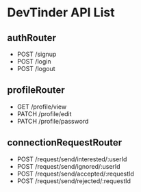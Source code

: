 # DevTinder API List

## authRouter 
- POST /signup
- POST /login
- POST /logout

## profileRouter 
- GET /profile/view
- PATCH /profile/edit
- PATCH /profile/password

## connectionRequestRouter

- POST /request/send/interested/:userId
- POST /request/send/ignored/:userId
- POST /request/send/accepted/:requestId
- POST /request/send/rejected/:requestId
